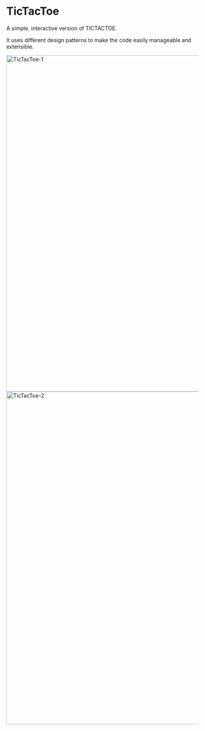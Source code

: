 # TicTacToe

A simple, interactive version of TICTACTOE. 

It uses different design patterns to make the code easily manageable and extensible.

<img width="879" alt="TicTacToe-1" src="https://user-images.githubusercontent.com/62032144/144182263-9bb12459-56d4-4830-834c-9d020143b2ee.PNG">

<img width="870" alt="TicTacToe-2" src="https://user-images.githubusercontent.com/62032144/144182589-087f69b0-fe9e-451c-82f2-4e7a3e12918c.PNG">

